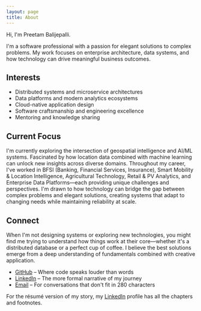 ```yaml
---
layout: page
title: About
---
```


Hi, I'm Preetam Balijepalli.

I'm a software professional with a passion for elegant solutions to complex problems. My work focuses on enterprise architecture, data systems, and how technology can drive meaningful business outcomes.

## Interests

- Distributed systems and microservice architectures
- Data platforms and modern analytics ecosystems
- Cloud-native application design
- Software craftsmanship and engineering excellence
- Mentoring and knowledge sharing

## Current Focus

I'm currently exploring the intersection of geospatial intelligence and AI/ML systems. Fascinated by how location data combined with machine learning can unlock new insights across diverse domains. Throughout my career, I've worked in BFSI (Banking, Financial Services, Insurance), Smart Mobility & Location Intelligence, Agricultural Technology, Retail & PV Analytics, and Enterprise Data Platforms—each providing unique challenges and perspectives. I'm drawn to how technology can bridge the gap between complex problems and elegant solutions, creating systems that adapt to changing needs while maintaining reliability at scale.

## Connect

When I'm not designing systems or exploring new technologies, you might find me trying to understand how things work at their core—whether it's a distributed database or a perfect cup of coffee. I believe the best solutions emerge from a deep understanding of fundamentals combined with creative application.

- [GitHub](https://github.com/balijepalli) – Where code speaks louder than words
- [LinkedIn](https://www.linkedin.com/in/preetambalijepalli) – The more formal narrative of my journey
- [Email](mailto:preetam.balijepalli@gmail.com) – For conversations that don't fit in 280 characters

For the résumé version of my story, my [LinkedIn](https://www.linkedin.com/in/preetambalijepalli) profile has all the chapters and footnotes.